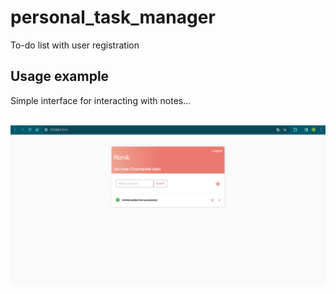# personal_task_manager
To-do list with user registration

## Usage example
<p>Simple interface for interacting with notes...</p><br>
<img src="/images/exemple.png">
